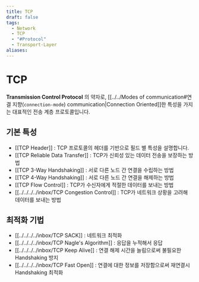 ```yaml
---
title: TCP
draft: false
tags:
  - Network
  - TCP
  - "#Protocol"
  - Transport-Layer
aliases:
---
```


# TCP 
**Transmission Control Protocol** 의 약자로, [[../../Modes of communication#연결 지향(`connection-mode`) communication|Connection Oriented]]한 특성을 가지는 대표적인 전송 계층 프로토콜입니다. 

## 기본 특성
- [[TCP Header]] : TCP 프로토콜의 헤더를 기반으로 필드 별 특성을 설명합니다.
- [[TCP Reliable Data Transfer]] : TCP가 신뢰성 있는 데이터 전송을 보장하는 방법 
- [[TCP 3-Way Handshaking]] : 서로 다른 노드 간 연결을 수립하는 방법
- [[TCP 4-Way Handshaking]] : 서로 다른 노드 간 연결을 해제하는 방법 
- [[TCP Flow Control]] :  TCP가 수신자에게 적절한 데이터를 보내는 방법 
- [[../../../../inbox/TCP Congestion Control]] : TCP가 네트워크 상황을 고려해 데이터를 보내는 방법 


## 최적화 기법 
- [[../../../../inbox/TCP SACK]] :  네트워크 최적화
- [[../../../../inbox/TCP Nagle's Algorithm]] : 응답을 누적해서 응답 
- [[../../../../inbox/TCP Keep Alive]] : 연결 해제 시간을 늘림으로써 불필요한 Handshaking 방지 
- [[../../../../inbox/TCP Fast Open]] : 연결에 대한 정보를 저장함으로써 재연결시 Handshaking 최적화